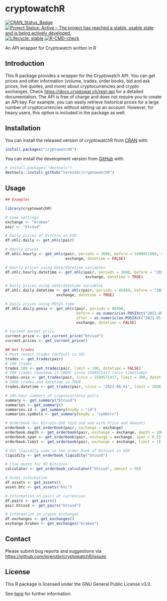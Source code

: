 
<!-- README.md is generated from README.Rmd. Please edit that file -->

# cryptowatchR

<!-- badges: start -->

[![CRAN\_Status\_Badge](https://www.r-pkg.org/badges/version/cryptowatchR)](https://cran.r-project.org/package=cryptowatchR)
[![Project Status: Active – The project has reached a stable, usable
state and is being actively
developed.](https://www.repostatus.org/badges/latest/active.svg)](https://www.repostatus.org/#active)
[![Lifecycle:
stable](https://img.shields.io/badge/lifecycle-stable-green.svg)](https://lifecycle.r-lib.org/articles/stages.html#stable-1)
[![R-CMD-check](https://github.com/lorenzbr/cryptowatchR/workflows/R-CMD-check/badge.svg)](https://github.com/lorenzbr/cryptowatchR/actions)
<!-- badges: end -->

An API wrapper for Cryptowatch written in R

## Introduction

This R package provides a wrapper for the Cryptowatch API. You can get
prices and other information (volume, trades, order books, bid and ask
prices, live quotes, and more) about cryptocurrencies and crypto
exchanges. Check <https://docs.cryptowat.ch/rest-api> for a detailed
documentation. The API is free of charge and does not require you to
create an API key. For example, you can easily retrieve historical
prices for a large number of cryptocurrencies without setting up an
account. However, for heavy users, this option is included in the
package as well.

## Installation

You can install the released version of cryptowatchR from
[CRAN](https://CRAN.R-project.org) with:

``` r
install.packages("cryptowatchR")
```

You can install the development version from
[GitHub](https://github.com/) with:

``` r
# install.packages("devtools")
devtools::install_github("lorenzbr/cryptowatchR")
```

## Usage

``` r
## Examples

library(cryptowatchR)

# Some settings
exchange <- "kraken"
pair <- "btcusd"

# Daily prices of Bitcoin in USD
df.ohlc.daily <- get_ohlc(pair)

# Hourly prices
df.ohlc.hourly <- get_ohlc(pair, periods = 3600, before = 1609851600, after = 1609506000,
                           exchange, datetime = FALSE)

# Hourly prices using date/datetime variables
df.ohlc.hourly.datetime <- get_ohlc(pair, periods = 3600, before = "2021-01-05", after = "2021-01-01",
                                    exchange, datetime = TRUE)

# Daily prices using date/datetime variables
df.ohlc.daily.datetime <- get_ohlc(pair, periods = 86400, before = "2021-05-12", after = "2021-01-01",
                       exchange, datetime = TRUE)

# Daily prices using POSIX time
df.ohlc.daily.posix <- get_ohlc(pair, periods = 86400, 
                                before = as.numeric(as.POSIXct("2021-05-12 14:00:00 UCT")),
                                after = as.numeric(as.POSIXct("2021-01-01 14:00:00 UCT")), 
                                exchange, datetime = FALSE)

# Current market price
current.price <- get_current_price("btcusd")
current.prices <- get_current_price()

## Get trades
# Most recent trades (default is 50)
trades <- get_trades(pair)
# 100 trades
trades.100 <- get_trades(pair, limit = 100, datetime = FALSE)
# 200 trades (maximum is 1000) since 1589571417 (unix timestamp)
trades.unix <- get_trades(pair, since = 1589571417, limit = 200, datetime = FALSE)
# 1000 trades and datetime is TRUE
trades.datetime <- get_trades(pair, since = "2021-06-01", limit = 1000)

# 24h-hour summary of cryptocurrency pairs
summary <- get_summary("btcusd")
summaries <- get_summary()
summaries.id <- get_summary(keyBy = "id")
summaries.symbols <- get_summary(keyBy = "symbols")

# Orderbook for Bitcoin-USD (bid and ask with Price and Amount)
orderbook <- get_orderbook(pair, exchange = exchange)
orderbook.depth <- get_orderbook(pair, exchange = exchange, depth = 100)
orderbook.span <- get_orderbook(pair, exchange = exchange, span = 0.5)
orderbook.limit <- get_orderbook(pair, exchange = exchange, limit = 1)

# Get liquidity sums in the order book of Bitcoin in USD
liquidity <- get_orderbook_liquidity("btcusd")

# Live quote for 50 Bitcoins
calculator <- get_orderbook_calculator("btcusd", amount = 50)

# Asset information
df.assets <- get_assets()
asset.btc <- get_assets("btc")

# Information on pairs of currencies
df.pairs <- get_pairs()
pair.btcusd <- get_pairs("btcusd")

# Information on crypto exchanges
df.exchanges <- get_exchanges()
exchange.kraken <- get_exchanges("kraken")
```

## Contact

Please submit bug reports and suggestions via
<https://github.com/lorenzbr/cryptowatchR/issues>

## License

This R package is licensed under the GNU General Public License v3.0.

See
[here](https://github.com/lorenzbr/cryptowatchR/blob/main/LICENSE.md)
for further information.
